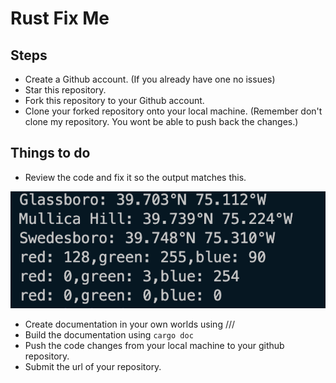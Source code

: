# Rust Fix Me

## Steps

- Create a Github account. (If you already have one no issues)
- Star this repository.
- Fork this repository to your Github account.
- Clone your forked repository onto your local machine.
(Remember don't clone my repository. You wont be able to push back the changes.)

##  Things to do

- Review the code and fix it so the output matches this.

![](rust_fixme_output.png)

- Create documentation in your own worlds using ///
- Build the documentation using ```cargo doc```
- Push the code changes from your local machine to your github repository.
- Submit the url of your repository.